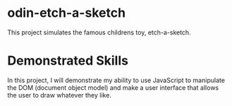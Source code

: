 # odin-etch-a-sketch
This project simulates the famous childrens toy, etch-a-sketch.

# Demonstrated Skills
In this project, I will demonstrate my ability to use JavaScript to manipulate the DOM (document object model) and make a user interface that allows the user to draw whatever they like.